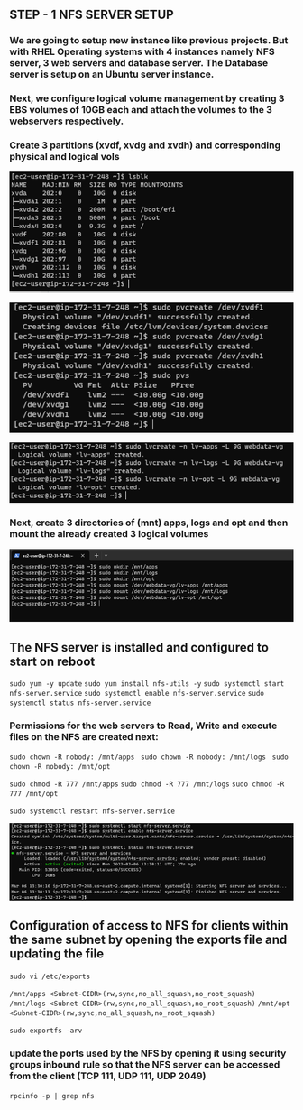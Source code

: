 ## STEP - 1 NFS SERVER SETUP

### We are going to setup new instance like previous projects. But with RHEL Operating systems with 4 instances namely NFS server, 3 web servers and database server. The Database server is setup on an Ubuntu server instance.

### Next, we configure logical volume management by creating 3 EBS volumes of 10GB each and attach the volumes to the 3 webservers respectively. 

### Create 3 partitions (xvdf, xvdg and xvdh) and corresponding physical and logical vols 
![partitions](/images/3partitions.PNG)

![phy vols](/images/physcialvols.PNG)

![log vols](/images/3logicalvols.PNG)

### Next, create 3 directories of (mnt) apps, logs and opt and then mount the already created 3 logical volumes

![mount](/images/mountpts.PNG)

## The NFS server is installed and configured to start on reboot
`sudo yum -y update`
`sudo yum install nfs-utils -y`
`sudo systemctl start nfs-server.service`
`sudo systemctl enable nfs-server.service`
`sudo systemctl status nfs-server.service`

### Permissions for the web servers to Read, Write and execute files on the NFS are created next:
`sudo chown -R nobody: /mnt/apps `
`sudo chown -R nobody: /mnt/logs `
`sudo chown -R nobody: /mnt/opt `

`sudo chmod -R 777 /mnt/apps`
`sudo chmod -R 777 /mnt/logs`
`sudo chmod -R 777 /mnt/opt`

`sudo systemctl restart nfs-server.service`

![nfs run](/images/nfs-runn.PNG)

## Configuration of access to NFS for clients within the same subnet by opening the exports file and updating the file
`sudo vi /etc/exports`

`/mnt/apps <Subnet-CIDR>(rw,sync,no_all_squash,no_root_squash)`
`/mnt/logs <Subnet-CIDR>(rw,sync,no_all_squash,no_root_squash)`
`/mnt/opt <Subnet-CIDR>(rw,sync,no_all_squash,no_root_squash)`

`sudo exportfs -arv`

### update the ports used by the NFS by opening it using security groups inbound rule so that the NFS server can be accessed from the client (TCP 111, UDP 111, UDP 2049)
`rpcinfo -p | grep nfs`